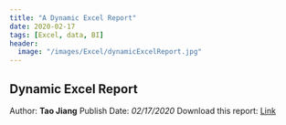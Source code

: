 ```yaml
---
title: "A Dynamic Excel Report"
date: 2020-02-17
tags: [Excel, data, BI]
header:
  image: "/images/Excel/dynamicExcelReport.jpg"
---
```

## Dynamic Excel Report
Author: **Tao Jiang**
Publish Date: *02/17/2020*
Download this report: [Link](https://github.com/taojiangdt)